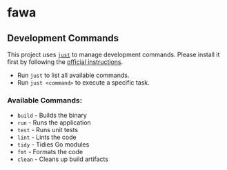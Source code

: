 # fawa


## Development Commands

This project uses [`just`](https://github.com/casey/just) to manage development commands. Please install it first by following the [official instructions](https://github.com/casey/just#installation).

  * Run `just` to list all available commands.
  * Run `just <command>` to execute a specific task.

### Available Commands:

  - `build` - Builds the binary
  - `run` - Runs the application
  - `test` - Runs unit tests
  - `lint` - Lints the code
  - `tidy` - Tidies Go modules
  - `fmt` - Formats the code
  - `clean` - Cleans up build artifacts
